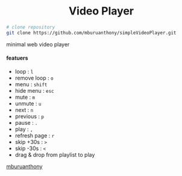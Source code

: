 <h1 align="center">Video Player</h1>

```bash
# clone repository
git clone https://github.com/mburuanthony/simpleVideoPlayer.git
```
minimal web video player

#### featuers
- loop : `l`
- remove loop : `o`
- menu : `shift`
- hide menu : `esc`
- mute : `m`
- unmute : `u`
- next : `n`
- previous : `p`
- pause : `.`
- play : `,`
- refresh page : `r`
- skip +30s : `>`
- skip -30s : `<`
- drag & drop from playlist to play

[mburuanthony](https://github.com/mburuanthony)
